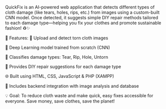 QuickFix is an AI-powered web application that detects different types of cloth damage (like tears, holes, rips, etc.) from images using a custom-built CNN model. Once detected, it suggests simple DIY repair methods tailored to each damage type—helping you fix your clothes and promote sustainable fashion! ♻️✨

🔧 Features:
📸 Upload and detect torn cloth images

🧠 Deep Learning model trained from scratch (CNN)

🧵 Classifies damage types: Tear, Rip, Hole, Untorn

🧶 Provides DIY repair suggestions for each damage type

🌐 Built using HTML, CSS, JavaScript & PHP (XAMPP)

📂 Includes backend integration with image analysis and database

💡 Goal:
To reduce cloth waste and make quick, easy fixes accessible for everyone. Save money, save clothes, save the planet!

